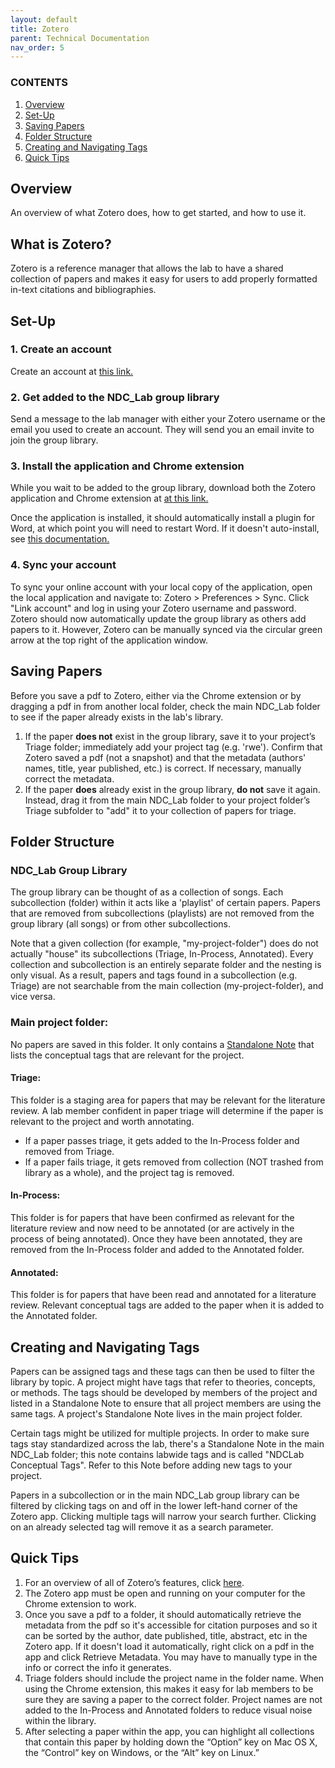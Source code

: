 ```yaml
---
layout: default
title: Zotero
parent: Technical Documentation
nav_order: 5
---
```


### CONTENTS
1. [Overview](#overview)
2. [Set-Up](#set-up)
3. [Saving Papers](#saving-papers)
4. [Folder Structure](#folder-structure)
5. [Creating and Navigating Tags](#creating-and-navigating-tags)
6. [Quick Tips](#quick-tips)


## Overview

An overview of what Zotero does, how to get started, and how to use it.

## What is Zotero?

Zotero is a reference manager that allows the lab to have a shared collection of papers and makes it easy for users to add properly formatted in-text citations and bibliographies. 

## Set-Up


### 1. Create an account

Create an account at [this link.](https://www.zotero.org/user/register) 

### 2. Get added to the NDC_Lab group library

Send a message to the lab manager with either your Zotero username or the email you used to create an account. They will send you an email invite to join the group library.

### 3. Install the application and Chrome extension

While you wait to be added to the group library, download both the Zotero application and Chrome extension at [at this link.](https://www.zotero.org/download/) 

Once the application is installed, it should automatically install a plugin for Word, at which point you will need to restart Word. If it doesn't auto-install, see [this documentation.](https://www.zotero.org/support/word_processor_plugin_manual_installation)

### 4. Sync your account

To sync your online account with your local copy of the application, open the local application and navigate to: Zotero > Preferences > Sync. Click "Link account" and log in using your Zotero username and password. Zotero should now automatically update the group library as others add papers to it. However, Zotero can be manually synced via the circular green arrow at the top right of the application window. 


## Saving Papers


Before you save a pdf to Zotero, either via the Chrome extension or by dragging a pdf in from another local folder, check the main NDC_Lab folder to see if the paper already exists in the lab's library. 

1. If the paper **does not** exist in the group library, save it to your project’s Triage folder; immediately add your project tag (e.g. 'rwe'). Confirm that Zotero saved a pdf (not a snapshot) and that the metadata (authors' names, title, year published, etc.) is correct. If necessary, manually correct the metadata.
2. If the paper **does** already exist in the group library, **do not** save it again. Instead, drag it from the main NDC_Lab folder to your project folder’s Triage subfolder to "add" it to your collection of papers for triage.
    

## Folder Structure


### NDC_Lab Group Library

The group library can be thought of as a collection of songs. Each subcollection (folder) within it acts like a 'playlist' of certain papers. Papers that are removed from subcollections (playlists) are not removed from the group library (all songs) or from other subcollections. 

Note that a given collection (for example, "my-project-folder") does do not actually "house" its subcollections (Triage, In-Process, Annotated). Every collection and subcollection is an entirely separate folder and the nesting is only visual. As a result, papers and tags found in a subcollection (e.g. Triage) are not searchable from the main collection (my-project-folder), and vice versa.

### Main project folder:

No papers are saved in this folder. It only contains a [Standalone Note](https://www.zotero.org/support/notes) that lists the conceptual tags that are relevant for the project. 

#### Triage: 

This folder is a staging area for papers that may be relevant for the literature review. A lab member confident in paper triage will determine if the paper is relevant to the project and worth annotating.

* If a paper passes triage, it gets added to the In-Process folder and removed from Triage.
* If a paper fails triage, it gets removed from collection (NOT trashed from library as a whole), and the project tag is removed.

#### In-Process:

This folder is for papers that have been confirmed as relevant for the literature review and now need to be annotated (or are actively in the process of being annotated). Once they have been annotated, they are removed from the In-Process folder and added to the Annotated folder.

#### Annotated: 

This folder is for papers that have been read and annotated for a literature review. Relevant conceptual tags are added to the paper when it is added to the Annotated folder.



## Creating and Navigating Tags


Papers can be assigned tags and these tags can then be used to filter the library by topic. A project might have tags that refer to theories, concepts, or methods. The tags should be developed by members of the project and listed in a Standalone Note to ensure that all project members are using the same tags. A project's Standalone Note lives in the main project folder.

Certain tags might be utilized for multiple projects. In order to make sure tags stay standardized across the lab, there's a Standalone Note in the main NDC_Lab folder; this note contains labwide tags and is called "NDCLab Conceptual Tags". Refer to this Note before adding new tags to your project.

Papers in a subcollection or in the main NDC_Lab group library can be filtered by clicking tags on and off in the lower left-hand corner of the Zotero app. Clicking multiple tags will narrow your search further. Clicking on an already selected tag will remove it as a search parameter. 




## Quick Tips


1. For an overview of all of Zotero’s features, click [here](https://www.zotero.org/support/quick_start_guide). 
2. The Zotero app must be open and running on your computer for the Chrome extension to work.
3. Once you save a pdf to a folder, it should automatically retrieve the metadata from the pdf so it's accessible for citation purposes and so it can be sorted by the author, date published, title, abstract, etc in the Zotero app. If it doesn't load it automatically, right click on a pdf in the app and click Retrieve Metadata. You may have to manually type in the info or correct the info it generates. 
4. Triage folders should include the project name in the folder name. When using the Chrome extension, this makes it easy for lab members to be sure they are saving a paper to the correct folder. Project names are not added to the In-Process and Annotated folders to reduce visual noise within the library.
5. After selecting a paper within the app, you can highlight all collections that contain this paper by holding down the “Option” key on Mac OS X, the “Control” key on Windows, or the “Alt” key on Linux.”

